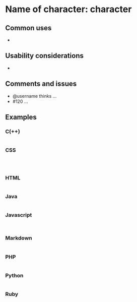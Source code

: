 # Name of character: character

## Common uses

-

## Usability considerations

-

## Comments and issues

- @username thinks ...
- #120 ...

## Examples

### C(++)

```c
```

### CSS

```css
```

```scss
```

```less
```

### HTML

```html
```

### Java

```java
```

### Javascript

```javascript
```

```coffeescript
```

### Markdown

```markdown
```

### PHP

```php
```

### Python

```python
```

### Ruby

```ruby
```
